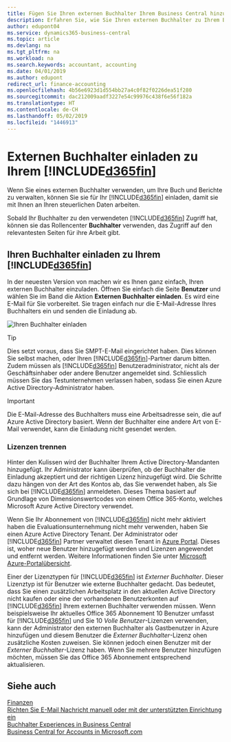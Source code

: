 ```yaml
---
title: Fügen Sie Ihren externen Buchhalter Ihrem Business Central hinzu | Microsoft Docs
description: Erfahren Sie, wie Sie Ihren externen Buchhalter zu Ihrem Business Central einladen können.
author: edupont04
ms.service: dynamics365-business-central
ms.topic: article
ms.devlang: na
ms.tgt_pltfrm: na
ms.workload: na
ms.search.keywords: accountant, accounting
ms.date: 04/01/2019
ms.author: edupont
redirect_url: finance-accounting
ms.openlocfilehash: 4b56e6923d1d554bb27a4c0f82f0226dea51f280
ms.sourcegitcommit: dac212009aadf3227e54c99976c438f6e56f182a
ms.translationtype: HT
ms.contentlocale: de-CH
ms.lasthandoff: 05/02/2019
ms.locfileid: "1446913"
---
```

# <a name="inviting-your-external-accountant-to-your-included365finincludesd365finmdmd"></a>Externen Buchhalter einladen zu Ihrem [!INCLUDE[d365fin](includes/d365fin_md.md)]
Wenn Sie eines externen Buchhalter verwenden, um Ihre Buch und Berichte zu verwalten, können Sie sie für Ihr [!INCLUDE[d365fin](includes/d365fin_md.md)] einladen, damit sie mit Ihnen an Ihren steuerlichen Daten arbeiten.

Sobald Ihr Buchhalter zu den verwendeten [!INCLUDE[d365fin](includes/d365fin_md.md)] Zugriff hat, können sie das Rollencenter **Buchhalter** verwenden, das Zugriff auf den relevantesten Seiten für ihre Arbeit gibt.  

## <a name="invite-your-accountant-to-your-included365finincludesd365finmdmd"></a>Ihren Buchhalter einladen zu Ihrem [!INCLUDE[d365fin](includes/d365fin_md.md)]

In der neuesten Version von  machen wir es Ihnen ganz einfach, Ihren externen Buchhalter einzuladen. Öffnen Sie einfach die Seite **Benutzer** und wählen Sie im Band die Aktion **Externen Buchhalter einladen**. Es wird eine E-Mail für Sie vorbereitet. Sie tragen einfach nur die E-Mail-Adresse Ihres Buchhalters ein und senden die Einladung ab.  

![Ihren Buchhalter einladen](./media/finance-invite-accountant/invite-accountant.png)

> [!TIP]  
>  Dies setzt voraus, dass Sie SMPT-E-Mail eingerichtet haben. Dies können Sie selbst machen, oder Ihren [!INCLUDE[d365fin](includes/d365fin_md.md)]-Partner darum bitten. Zudem müssen als [!INCLUDE[d365fin](includes/d365fin_md.md)] Benutzeradministrator, nicht als der Geschäftsinhaber oder andere Benutzer angemeldet sind. Schliesslich müssen Sie das Testunternehmen verlassen haben, sodass Sie einen Azure Active Directory-Administrator haben.  

> [!IMPORTANT]  
> Die E-Mail-Adresse des Buchhalters muss eine Arbeitsadresse sein, die auf Azure Active Directory basiert. Wenn der Buchhalter eine andere Art von E-Mail verwendet, kann die Einladung nicht gesendet werden.  

### <a name="separate-license"></a>Lizenzen trennen
Hinter den Kulissen wird der Buchhalter Ihrem Active Directory-Mandanten hinzugefügt. Ihr Administrator kann überprüfen, ob der Buchhalter die Einladung akzeptiert und der richtigen Lizenz hinzugefügt wird. Die Schritte dazu hängen von der Art des Kontos ab, das Sie verwendet haben, als Sie sich bei [!INCLUDE[d365fin](includes/d365fin_md.md)] anmeldeten. Dieses Thema basiert auf Grundlage von Dimensionswertcodes von einem Office 365-Konto, welches Microsoft Azure Active Directory verwendet.  

Wenn Sie Ihr Abonnement von [!INCLUDE[d365fin](includes/d365fin_md.md)] nicht mehr aktiviert haben die Evaluationsunternehmung nicht mehr verwenden, haben Sie einen Azure Active Directory Tenant. Der Administrator oder [!INCLUDE[d365fin](includes/d365fin_md.md)] Partner verwaltet diesen Tenant in [Azure Portal](https://portal.azure.com). Dieses ist, woher neue Benutzer hinzugefügt werden und Lizenzen angewendet und entfernt werden. Weitere Informationen finden Sie unter [Microsoft Azure-Portalübersicht](https://docs.microsoft.com/en-us/azure/azure-portal-overview).  

Einer der Lizenztypen für [!INCLUDE[d365fin](includes/d365fin_md.md)] ist *Externer Buchhalter*. Dieser Lizenztyp ist für Benutzer wie externe Buchhalter gedacht. Das bedeutet, dass Sie einen zusätzlichen Arbeitsplatz in den aktuellen Active Directory nicht kaufen oder eine der vorhandenen Benutzerkonten auf [!INCLUDE[d365fin](includes/d365fin_md.md)] Ihrem externen Buchhalter verwenden müssen. Wenn beispielsweise Ihr aktuelles Office 365 Abonnement 10 Benutzer umfasst für [!INCLUDE[d365fin](includes/d365fin_md.md)] und Sie 10 *Volle Benutzer*-Lizenzen verwenden, kann der Administrator den externen Buchhalter als Gastbenutzer in Azure hinzufügen und diesem Benutzer die *Externer Buchhalter*-Lizenz ohen zusätzliche Kosten zuweisen. Sie können jedoch einen Benutzer mit der *Externer Buchhalter*-Lizenz haben. Wenn Sie mehrere Benutzer hinzufügen möchten, müssen Sie das Office 365 Abonnement entsprechend aktualisieren.  

## <a name="see-also"></a>Siehe auch
[Finanzen](finance.md)  
[Richten Sie E-Mail Nachricht manuell oder mit der unterstützten Einrichtung ein](admin-how-setup-email.md)  
[Buchhalter Experiences in Business Central](finance-accounting.md)  
[Business Central for Accounts in Microsoft.com](https://www.microsoft.com/en-us/dynamics365/financial-insights-for-accountants)  
